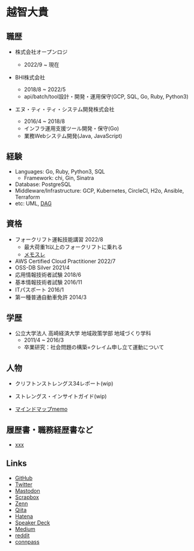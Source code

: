 # 越智大貴

## 職歴
- 株式会社オープンロジ
  - 2022/9 ~ 現在

- BHI株式会社
  - 2018/8 ~ 2022/5
  - api/batch/tool設計・開発・運用保守(GCP, SQL, Go, Ruby, Python3)

- エヌ・ティ・ティ・システム開発株式会社
  - 2016/4 ~ 2018/8
  - インフラ運用支援ツール開発・保守(Go)
  - 業務Webシステム開発(Java, JavaScript)

## 経験
- Languages: Go, Ruby, Python3, SQL
  - Framework: chi, Gin, Sinatra
- Database: PostgreSQL
- Middleware/Infrastructure: GCP, Kubernetes, CircleCI, H2o, Ansible, Terraform
- etc: UML, [DAG](https://github.com/ddddddO/gdag#readme)

## 資格
- フォークリフト運転技能講習 2022/8
  - 最大荷重1t以上のフォークリフトに乗れる
  - [メモスレ](https://twitter.com/ddddddOpppppp/status/1558013860799746049?s=20&t=FBz3uYvAB94pZk7UYpN__A)
- AWS Certified Cloud Practitioner 2022/7
- OSS-DB Silver 2021/4
- 応用情報技術者試験 2018/6
- 基本情報技術者試験 2016/11
- ITパスポート 2016/1
- 第一種普通自動車免許 2014/3

## 学歴
- 公立大学法人 高崎経済大学 地域政策学部 地域づくり学科
  - 2011/4 ~ 2016/3
  - 卒業研究：社会問題の構築=クレイム申し立て運動について

## 人物
- クリフトンストレングス34レポート(wip)

- ストレングス・インサイトガイド(wip)

- [マインドマップmemo](https://drive.mindmup.com/map/1_utmwW4TE7W58fvt8aCbQSPM134vCKts)

## 履歴書・職務経歴書など
- [xxx](https://github.com/ddddddO/private)

## Links
- [GitHub](https://github.com/ddddddO)
- [Twitter](https://twitter.com/ddddddOpppppp)
- [Mastodon](https://mstdn.jp/@ddddddO)
- [Scrapbox](https://scrapbox.io/ddddddo/)
- [Zenn](https://zenn.dev/ddddddo)
- [Qiita](https://qiita.com/ddddddO)
- [Hatena](https://profile.hatena.ne.jp/ddddddO/)
- [Speaker Deck](https://speakerdeck.com/ddddddo)
- [Medium](https://medium.com/@allowing_whip_guineapig_430)
- [reddit](https://www.reddit.com/user/ddddddO811)
- [connpass](https://connpass.com/user/ddddddO/)
